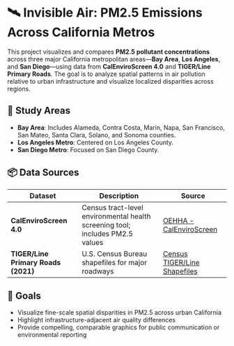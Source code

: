 # 🛰️ Invisible Air: PM2.5 Emissions Across California Metros

This project visualizes and compares **PM2.5 pollutant concentrations** across three major California metropolitan areas—**Bay Area**, **Los Angeles**, and **San Diego**—using data from **CalEnviroScreen 4.0** and **TIGER/Line Primary Roads**. The goal is to analyze spatial patterns in air pollution relative to urban infrastructure and visualize localized disparities across regions.

## 📍 Study Areas
- **Bay Area**: Includes Alameda, Contra Costa, Marin, Napa, San Francisco, San Mateo, Santa Clara, Solano, and Sonoma counties.
- **Los Angeles Metro**: Centered on Los Angeles County.
- **San Diego Metro**: Focused on San Diego County.

## 📦 Data Sources

| Dataset | Description | Source |
|--------|-------------|--------|
| **CalEnviroScreen 4.0** | Census tract-level environmental health screening tool; includes PM2.5 values | [OEHHA - CalEnviroScreen](https://oehha.ca.gov/calenviroscreen/report/calenviroscreen-40) |
| **TIGER/Line Primary Roads (2021)** | U.S. Census Bureau shapefiles for major roadways | [Census TIGER/Line Shapefiles](https://www.census.gov/geographies/mapping-files/time-series/geo/tiger-line-file.html) |

## 🧪 Goals
- Visualize fine-scale spatial disparities in PM2.5 across urban California
- Highlight infrastructure-adjacent air quality differences
- Provide compelling, comparable graphics for public communication or environmental reporting

